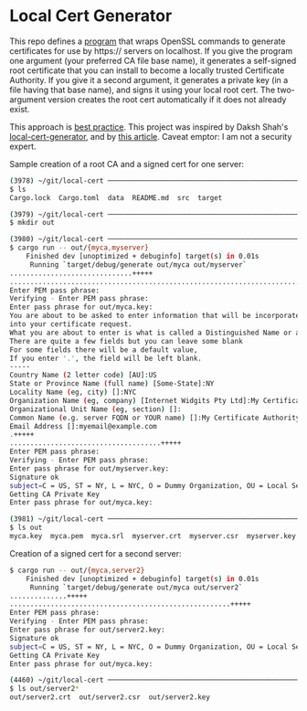 # Local Cert Generator

This repo defines a [program](src/bin/generate.rs) that wraps OpenSSL commands
to generate certificates for use by https:// servers on localhost.  If you give
the program one argument (your preferred CA file base name), it generates a
self-signed root certificate that you can install to become a locally trusted
Certificate Authority.  If you give it a second argument, it generates a
private key (in a file having that base name), and signs it using your local
root cert.  The two-argument version creates the root cert automatically if it
does not already exist.

This approach is [best practice][].  This project was inspired by Daksh Shah's
[local-cert-generator][], and by [this article][].  Caveat emptor:  I am not a
security expert.

Sample creation of a root CA and a signed cert for one server:

```sh
(3978) ~/git/local-cert ───────────────────────────────────────────────────────────────────────────────
$ ls
Cargo.lock  Cargo.toml  data  README.md  src  target

(3979) ~/git/local-cert ───────────────────────────────────────────────────────────────────────────────
$ mkdir out

(3980) ~/git/local-cert ───────────────────────────────────────────────────────────────────────────────
$ cargo run -- out/{myca,myserver}
    Finished dev [unoptimized + debuginfo] target(s) in 0.01s
     Running `target/debug/generate out/myca out/myserver`
..............................+++++
....................................................................................................................+++++
Enter PEM pass phrase:
Verifying - Enter PEM pass phrase:
Enter pass phrase for out/myca.key:
You are about to be asked to enter information that will be incorporated
into your certificate request.
What you are about to enter is what is called a Distinguished Name or a DN.
There are quite a few fields but you can leave some blank
For some fields there will be a default value,
If you enter '.', the field will be left blank.
-----
Country Name (2 letter code) [AU]:US
State or Province Name (full name) [Some-State]:NY
Locality Name (eg, city) []:NYC
Organization Name (eg, company) [Internet Widgits Pty Ltd]:My Certificate Authority
Organizational Unit Name (eg, section) []:
Common Name (e.g. server FQDN or YOUR name) []:My Certificate Authority
Email Address []:myemail@example.com
.+++++
.....................................+++++
Enter PEM pass phrase:
Verifying - Enter PEM pass phrase:
Enter pass phrase for out/myserver.key:
Signature ok
subject=C = US, ST = NY, L = NYC, O = Dummy Organization, OU = Local Server, emailAddress = hello@example.com, CN = localhost
Getting CA Private Key
Enter pass phrase for out/myca.key:

(3981) ~/git/local-cert ───────────────────────────────────────────────────────────────────────────────
$ ls out
myca.key  myca.pem  myca.srl  myserver.crt  myserver.csr  myserver.key
```

Creation of a signed cert for a second server:

```sh
$ cargo run -- out/{myca,server2}
    Finished dev [unoptimized + debuginfo] target(s) in 0.01s
     Running `target/debug/generate out/myca out/server2`
..............+++++
......................................................+++++
Enter PEM pass phrase:
Verifying - Enter PEM pass phrase:
Enter pass phrase for out/server2.key:
Signature ok
subject=C = US, ST = NY, L = NYC, O = Dummy Organization, OU = Local Server, emailAddress = hello@example.com, CN = localhost
Getting CA Private Key
Enter pass phrase for out/myca.key:

(4460) ~/git/local-cert ───────────────────────────────────────────────────────────────────────────────
$ ls out/server2*
out/server2.crt  out/server2.csr  out/server2.key
```

[best practice]: https://deliciousbrains.com/ssl-certificate-authority-for-local-https-development/
[local-cert-generator]: https://github.com/dakshshah96/local-cert-generator
[this article]: https://www.freecodecamp.org/news/how-to-get-https-working-on-your-local-development-environment-in-5-minutes-7af615770eec/
